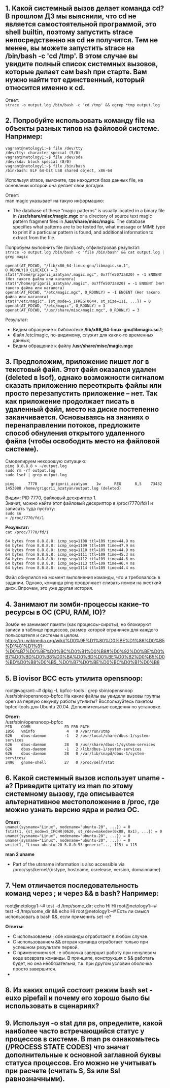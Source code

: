 ## 1. Какой системный вызов делает команда cd? В прошлом ДЗ мы выяснили, что cd не является самостоятельной программой, это shell builtin, поэтому запустить strace непосредственно на cd не получится. Тем не менее, вы можете запустить strace на /bin/bash -c 'cd /tmp'. В этом случае вы увидите полный список системных вызовов, которые делает сам bash при старте. Вам нужно найти тот единственный, который относится именно к cd.
  
Ответ:  
`strace -o output.log /bin/bash -c 'cd /tmp' && egrep *tmp output.log`

## 2. Попробуйте использовать команду file на объекты разных типов на файловой системе. Например:  
    vagrant@netology1:~$ file /dev/tty
    /dev/tty: character special (5/0)
    vagrant@netology1:~$ file /dev/sda
    /dev/sda: block special (8/0)
    vagrant@netology1:~$ file /bin/bash
    /bin/bash: ELF 64-bit LSB shared object, x86-64
Используя strace, выясните, где находится база данных file, на основании которой она делает свои догадки.

Ответ:   
man magic указывает на такую информацию:  

* The database of these “magic patterns” is usually located in a binary file in **/usr/share/misc/magic.mgc** or a directory of source text magic pattern fragment files in **/usr/share/misc/magic**.  The database  specifies what patterns are to be tested for, what message or MIME type to print if a particular pattern is found, and additional information to extract from the file. 

Попробуем выполнить file /bin/bash, отфильтровав результат:   
`strace -o output.log /bin/bash -c 'file /bin/bash' && cat output.log | grep magic`

    openat(AT_FDCWD, "/lib/x86_64-linux-gnu/libmagic.so.1", O_RDONLY|O_CLOEXEC) = 3   
    stat("/home/grigorii_azatyan/.magic.mgc", 0x7ffe5073a820) = -1 ENOENT (Нет такого файла или каталога)   
    stat("/home/grigorii_azatyan/.magic", 0x7ffe5073a820) = -1 ENOENT (Нет такого файла или каталога)   
    openat(AT_FDCWD, "/etc/magic.mgc", O_RDONLY) = -1 ENOENT (Нет такого файла или каталога)   
    stat("/etc/magic", {st_mode=S_IFREG|0644, st_size=111, ...}) = 0   
    openat(AT_FDCWD, "/etc/magic", O_RDONLY) = 3   
    openat(AT_FDCWD, "/usr/share/misc/magic.mgc", O_RDONLY) = 3   

Результат:  
 - Видим обращение к библиотеке **/lib/x86_64-linux-gnu/libmagic.so.1**;
 - Файл /etc/magic, по-видимому, служит для каких-то временных данных;
 - Видим обращение к файлу **/usr/share/misc/magic.mgc**
  

## 3. Предположим, приложение пишет лог в текстовый файл. Этот файл оказался удален (deleted в lsof), однако возможности сигналом сказать приложению переоткрыть файлы или просто перезапустить приложение – нет. Так как приложение продолжает писать в удаленный файл, место на диске постепенно заканчивается. Основываясь на знаниях о перенаправлении потоков, предложите способ обнуления открытого удаленного файла (чтобы освободить место на файловой системе).

Смоделируем нехорошую ситуацию:  
`ping 8.8.8.8 > ~/output.log   `    
`sudo rm -rf output.log  `  
`sudo lsof | grep output.log  `  

    ping      7770      grigorii_azatyan    1w      REG      8,5    73432    1453088 /home/grigorii_azatyan/output.log (deleted)  

Видим: PID 7770, файловый дескриптор 1.  
Значит, можно найти этот файловый дескриптор в /proc/7770/fd/1 и записать туда пустоту:        
`sudo su`   
`> /proc/7770/fd/1`    

**Результат:**    
`cat /proc/7770/fd/1  `  

    64 bytes from 8.8.8.8: icmp_seq=1108 ttl=109 time=44.9 ms   
    64 bytes from 8.8.8.8: icmp_seq=1109 ttl=109 time=47.9 ms   
    64 bytes from 8.8.8.8: icmp_seq=1110 ttl=109 time=44.9 ms    
    64 bytes from 8.8.8.8: icmp_seq=1111 ttl=109 time=45.3 ms   
    64 bytes from 8.8.8.8: icmp_seq=1112 ttl=109 time=44.6 ms   
    64 bytes from 8.8.8.8: icmp_seq=1113 ttl=109 time=46.4 ms   
    64 bytes from 8.8.8.8: icmp_seq=1114 ttl=109 time=44.4 ms   
  
Файл обнулился на момент выполнения команды, что и требовалось в задании. Однако, команда ping продолжает сливать помои на жесткий диск. Впрочем, это уже другая история.


## 4. Занимают ли зомби-процессы какие-то ресурсы в ОС (CPU, RAM, IO)?
Зомби не занимают памяти (как процессы-сироты), но блокируют записи в таблице процессов, размер которой ограничен для каждого пользователя и системы в целом.
https://ru.wikipedia.org/wiki/%D0%9F%D1%80%D0%BE%D1%86%D0%B5%D1%81%D1%81-%D0%B7%D0%BE%D0%BC%D0%B1%D0%B8#%D0%92%D0%BE%D0%B7%D0%BD%D0%B8%D0%BA%D0%BD%D0%BE%D0%B2%D0%B5%D0%BD%D0%B8%D0%B5_%D0%B7%D0%BE%D0%BC%D0%B1%D0%B8

## 5. В iovisor BCC есть утилита opensnoop:
root@vagrant:~# dpkg -L bpfcc-tools | grep sbin/opensnoop
/usr/sbin/opensnoop-bpfcc
На какие файлы вы увидели вызовы группы open за первую секунду работы утилиты? Воспользуйтесь пакетом bpfcc-tools для Ubuntu 20.04. Дополнительные сведения по установке.

**Ответ:**  
/usr/sbin/opensnoop-bpfcc  
      `PID    COMM               FD ERR PATH`  
      `1856   vminfo              4   0 /var/run/utmp`    
      `626    dbus-daemon        -1   2 /usr/local/share/dbus-1/system-services`  
      `626    dbus-daemon        28   0 /usr/share/dbus-1/system-services`  
      `626    dbus-daemon        -1   2 /lib/dbus-1/system-services`  
      `626    dbus-daemon        28   0 /var/lib/snapd/dbus-1/system-services/`  
      `2496   gnome-shell        27   0 /proc/self/stat`  


## 6. Какой системный вызов использует uname -a? Приведите цитату из man по этому системному вызову, где описывается альтернативное местоположение в /proc, где можно узнать версию ядра и релиз ОС.

**Ответ:**  
    `uname({sysname="Linux", nodename="ubuntu-20", ...}) = 0`  
    `fstat(1, {st_mode=S_IFCHR|0620, st_rdev=makedev(0x88, 0x1), ...}) = 0`  
    `uname({sysname="Linux", nodename="ubuntu-20", ...}) = 0`  
    `uname({sysname="Linux", nodename="ubuntu-20", ...}) = 0`  
    `write(1, "Linux ubuntu-20 5.8.0-53-generic"..., 115) = 115 ` 

**man 2 uname**
* Part of the utsname information is also accessible via /proc/sys/kernel/{ostype, hostname, osrelease, version, domainname}.


## 7. Чем отличается последовательность команд через ; и через && в bash? Например:
root@netology1:~# test -d /tmp/some_dir; echo Hi
Hi
root@netology1:~# test -d /tmp/some_dir && echo Hi
root@netology1:~#
Есть ли смысл использовать в bash &&, если применить set -e?

**Ответы:**
- С использованем ; обе команды отработают в любом случае.    
- С использованием && вторая команда отработает только при успешном результате первой.  
- С применением set -e оболочка завершит работу при ненулевом коде возврата команды. В принципе, конструкция с && работать будет, но она необязательна, т.к. при другом условии оболочка просто завершится. 
- 
## 8. Из каких опций состоит режим bash set -euxo pipefail и почему его хорошо было бы использовать в сценариях?


## 9. Используя -o stat для ps, определите, какой наиболее часто встречающийся статус у процессов в системе. В man ps ознакомьтесь (/PROCESS STATE CODES) что значат дополнительные к основной заглавной буквы статуса процессов. Его можно не учитывать при расчете (считать S, Ss или Ssl равнозначными).


